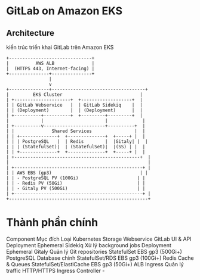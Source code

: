 # GitLab on Amazon EKS

## Architecture

kiến trúc triển khai GitLab trên Amazon EKS 
```
+-------------------------------+
|          AWS ALB              |
|  (HTTPS 443, Internet-facing) |
+---------------+---------------+
                |
                v
+---------------+-----------------------------------+
|         EKS Cluster                             |
| +---------------------+  +-------------------+  |
| | GitLab Webservice   |  | GitLab Sidekiq    |  |
| | (Deployment)        |  | (Deployment)      |  |
| +----------+----------+  +---------+---------+  |
|            |                       |             |
| +----------v-----------------------+----------+  |
| |              Shared Services                |  |
| | +--------------+  +--------------+  +-----+ |  |
| | | PostgreSQL   |  | Redis        |  |Gitaly| |  |
| | | (StatefulSet)|  | (StatefulSet)|  |(SS) | |  |
| | +--------------+  +--------------+  +-----+ |  |
| +-----------------------------------------------+  |
|                                                    |
| +------------------------------------------------+ |
| | AWS EBS (gp3)                                 | |
| | - PostgreSQL PV (100Gi)                      | |
| | - Redis PV (50Gi)                            | |
| | - Gitaly PV (500Gi)                          | |
| +------------------------------------------------+ |
+----------------------------------------------------+
```
# Thành phần chính
Component	Mục đích	Loại Kubernetes	Storage
Webservice	GitLab UI & API	Deployment	Ephemeral
Sidekiq	Xử lý background jobs	Deployment	Ephemeral
Gitaly	Quản lý Git repositories	StatefulSet	EBS gp3 (500Gi+)
PostgreSQL	Database chính	StatefulSet/RDS	EBS gp3 (100Gi+)
Redis	Cache & Queues	StatefulSet/ElastiCache	EBS gp3 (50Gi+)
ALB Ingress	Quản lý traffic HTTP/HTTPS	Ingress Controller	-
